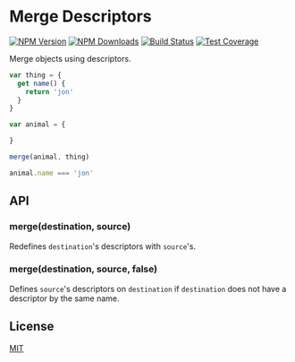 # Merge Descriptors

[![NPM Version][npm-image]][npm-url]
[![NPM Downloads][downloads-image]][downloads-url]
[![Build Status][travis-image]][travis-url]
[![Test Coverage][coveralls-image]][coveralls-url]

Merge objects using descriptors.

```js
var thing = {
  get name() {
    return 'jon'
  }
}

var animal = {

}

merge(animal, thing)

animal.name === 'jon'
```

## API

### merge(destination, source)

Redefines `destination`'s descriptors with `source`'s.

### merge(destination, source, false)

Defines `source`'s descriptors on `destination` if `destination` does not have a descriptor by the
same name.

## License

[MIT](LICENSE)

[npm-image]: https://img.shields.io/npm/v/merge-descriptors.svg

[npm-url]: https://npmjs.org/package/merge-descriptors

[travis-image]: https://img.shields.io/travis/component/merge-descriptors/master.svg

[travis-url]: https://travis-ci.org/component/merge-descriptors

[coveralls-image]: https://img.shields.io/coveralls/component/merge-descriptors/master.svg

[coveralls-url]: https://coveralls.io/r/component/merge-descriptors?branch=master

[downloads-image]: https://img.shields.io/npm/dm/merge-descriptors.svg

[downloads-url]: https://npmjs.org/package/merge-descriptors
